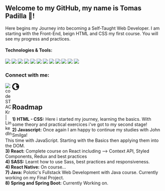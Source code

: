 ## Welcome to my GitHub, my name is Tomas Padilla 👋!

Here begins my Journey into becoming a Self-Taught Web Developer.
I am starting with the Front-End, beign HTML and CSS my first course.
You will see my progress and practices.

#### Technologies & Tools:
![](https://img.shields.io/badge/-HTML5-Orange) ![](https://img.shields.io/badge/-CSS3-Blue) ![](https://img.shields.io/badge/-SASS-Purple) ![](https://img.shields.io/badge/-Styled%20Components-Purple) ![](https://img.shields.io/badge/-Javascript-Yellow) ![](https://img.shields.io/badge/-React-Cyan) ![](https://img.shields.io/badge/-React%20Native-Cyan) 
![](https://img.shields.io/badge/-Git-Red) ![](https://img.shields.io/badge/-NPM-Purple)  ![](https://img.shields.io/badge/-Java-Orange) ![](https://img.shields.io/badge/-Spring%20Boot-Orange) ![](https://img.shields.io/badge/-MySQL-Orange) 
### Connect with me:
<!--
[<img align="left" alt="codeSTACKr | YouTube" width="22px" src="https://cdn.jsdelivr.net/npm/simple-icons@v3/icons/youtube.svg" />][youtube]
[<img align="left" alt="codeSTACKr | Twitter" width="22px" src="https://cdn.jsdelivr.net/npm/simple-icons@v3/icons/twitter.svg" />][twitter]
[<img align="left" alt="codeSTACKr | Instagram" width="22px" src="https://cdn.jsdelivr.net/npm/simple-icons@v3/icons/instagram.svg" />][instagram] -->
[<img align="left" alt="codeSTACKr | LinkedIn" width="22px" src="https://cdn.jsdelivr.net/npm/simple-icons@v3/icons/linkedin.svg" />][linkedin]
[<img align="left" alt="codeSTACKr.com" width="22px" src="https://raw.githubusercontent.com/iconic/open-iconic/master/svg/globe.svg" />][website]

[linkedin]: https://www.linkedin.com/in/padillatom/
[website]: https://www.padillatomas.com/
<br />
<br />
## Roadmap
**1) HTML - CSS:** Here i started my journey, learning the basics. With some theory and practical exercices i've got to my second stage!\
**2) Javascript:** Once again I am happy to continue my studies with John Smilga!\
This time with JavaScript. Starting with the Basics then applying them into the DOM.\
**3) React:** Complete course on React including --> Context API, Styled Components, Redux and best practices \
**4) SASS:** Learnt how to use Sass, best practices and responsiveness. \
**4) React Native:**  On course... \
**7) Java:** Polotic's Fullstack Web Development with Java course. Currently working on my Final Project. \
**8) Spring and Spring Boot:** Currently Working on. 


<!--
**PadillaTom/PadillaTom** is a ✨ _special_ ✨ repository because its `README.md` (this file) appears on your GitHub profile.

Here are some ideas to get you started:


- 🌱 I’m currently learning ...
- 👯 I’m looking to collaborate on ...
- 🤔 I’m looking for help with ...
- 💬 Ask me about ...

- 😄 Pronouns: ...
- ⚡ Fun fact: ...
-->
